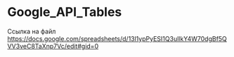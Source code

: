 # Google_API_Tables
Ссылка на файл https://docs.google.com/spreadsheets/d/13l1ypPyESI1Q3ullkY4W70dgBf5QVV3veC8TaXnp7Vc/edit#gid=0
